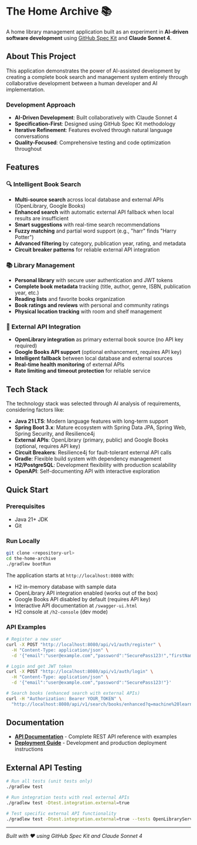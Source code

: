 # The Home Archive 📚

A home library management application built as an experiment in **AI-driven software development** using [GitHub Spec Kit](https://github.com/github/spec-kit) and **Claude Sonnet 4**.

## About This Project

This application demonstrates the power of AI-assisted development by creating a complete book search and management system entirely through collaborative development between a human developer and AI implementation. 

### Development Approach
- **AI-Driven Development**: Built collaboratively with Claude Sonnet 4
- **Specification-First**: Designed using GitHub Spec Kit methodology
- **Iterative Refinement**: Features evolved through natural language conversations
- **Quality-Focused**: Comprehensive testing and code optimization throughout

## Features

### 🔍 Intelligent Book Search
- **Multi-source search** across local database and external APIs (OpenLibrary, Google Books)
- **Enhanced search** with automatic external API fallback when local results are insufficient
- **Smart suggestions** with real-time search recommendations
- **Fuzzy matching** and partial word support (e.g., "harr" finds "Harry Potter")
- **Advanced filtering** by category, publication year, rating, and metadata
- **Circuit breaker patterns** for reliable external API integration

### 📚 Library Management
- **Personal library** with secure user authentication and JWT tokens
- **Complete book metadata** tracking (title, author, genre, ISBN, publication year, etc.)
- **Reading lists** and favorite books organization
- **Book ratings and reviews** with personal and community ratings
- **Physical location tracking** with room and shelf management

### 🔗 External API Integration
- **OpenLibrary integration** as primary external book source (no API key required)
- **Google Books API support** (optional enhancement, requires API key)
- **Intelligent fallback** between local database and external sources
- **Real-time health monitoring** of external APIs
- **Rate limiting and timeout protection** for reliable service

## Tech Stack

The technology stack was selected through AI analysis of requirements, considering factors like:
- **Java 21 LTS**: Modern language features with long-term support
- **Spring Boot 3.x**: Mature ecosystem with Spring Data JPA, Spring Web, Spring Security, and Resilience4j
- **External APIs**: OpenLibrary (primary, public) and Google Books (optional, requires API key)
- **Circuit Breakers**: Resilience4j for fault-tolerant external API calls
- **Gradle**: Flexible build system with dependency management
- **H2/PostgreSQL**: Development flexibility with production scalability
- **OpenAPI**: Self-documenting API with interactive exploration

## Quick Start

### Prerequisites
- Java 21+ JDK
- Git

### Run Locally
```bash
git clone <repository-url>
cd the-home-archive
./gradlew bootRun
```

The application starts at `http://localhost:8080` with:
- H2 in-memory database with sample data
- OpenLibrary API integration enabled (works out of the box)
- Google Books API disabled by default (requires API key)
- Interactive API documentation at `/swagger-ui.html`
- H2 console at `/h2-console` (dev mode)

### API Examples

```bash
# Register a new user
curl -X POST "http://localhost:8080/api/v1/auth/register" \
  -H "Content-Type: application/json" \
  -d '{"email":"user@example.com","password":"SecurePass123!","firstName":"John","lastName":"Doe"}'

# Login and get JWT token
curl -X POST "http://localhost:8080/api/v1/auth/login" \
  -H "Content-Type: application/json" \
  -d '{"email":"user@example.com","password":"SecurePass123!"}'

# Search books (enhanced search with external APIs)
curl -H "Authorization: Bearer YOUR_TOKEN" \
  "http://localhost:8080/api/v1/search/books/enhanced?q=machine%20learning&includeExternal=true"
```

## Documentation

- **[API Documentation](docs/API.md)** - Complete REST API reference with examples
- **[Deployment Guide](docs/deployment.md)** - Development and production deployment instructions

## External API Testing
```bash
# Run all tests (unit tests only)
./gradlew test

# Run integration tests with real external APIs
./gradlew test -Dtest.integration.external=true

# Test specific external API functionality
./gradlew test -Dtest.integration.external=true --tests OpenLibraryServiceIntegrationTest
```


---

*Built with ❤️ using GitHub Spec Kit and Claude Sonnet 4*
